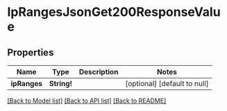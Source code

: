 # IpRangesJsonGet200ResponseValue

## Properties
Name | Type | Description | Notes
------------ | ------------- | ------------- | -------------
**ipRanges** | **String!** |  | [optional] [default to null]

[[Back to Model list]](../README.md#documentation-for-models) [[Back to API list]](../README.md#documentation-for-api-endpoints) [[Back to README]](../README.md)


